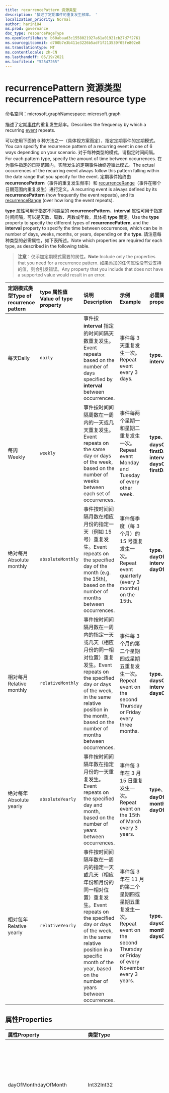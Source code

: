 ```yaml
---
title: recurrencePattern 资源类型
description: '描述了定期事件的重复发生频率。 '
localization_priority: Normal
author: harini84
ms.prod: governance
doc_type: resourcePageType
ms.openlocfilehash: b60abaad3c1558021927a61a01921cb27d7f2761
ms.sourcegitcommit: d700b7e3b411e3226b5adf1f213539f05fe802e8
ms.translationtype: MT
ms.contentlocale: zh-CN
ms.lasthandoff: 05/19/2021
ms.locfileid: "52547265"
---
```

# <a name="recurrencepattern-resource-type"></a><span data-ttu-id="bcd0a-103">recurrencePattern 资源类型</span><span class="sxs-lookup"><span data-stu-id="bcd0a-103">recurrencePattern resource type</span></span>

<span data-ttu-id="bcd0a-104">命名空间：microsoft.graph</span><span class="sxs-lookup"><span data-stu-id="bcd0a-104">Namespace: microsoft.graph</span></span>

<span data-ttu-id="bcd0a-105">描述了定期[事件](event.md)的重复发生频率。</span><span class="sxs-lookup"><span data-stu-id="bcd0a-105">Describes the frequency by which a recurring [event](event.md) repeats.</span></span>

<span data-ttu-id="bcd0a-106">可以使用下面的 6 种方法之一（具体视方案而定），指定定期事件的定期模式。</span><span class="sxs-lookup"><span data-stu-id="bcd0a-106">You can specify the recurrence pattern of a recurring event in one of 6 ways depending on your scenario.</span></span> <span data-ttu-id="bcd0a-107">对于每种类型的模式，请指定时间间隔。</span><span class="sxs-lookup"><span data-stu-id="bcd0a-107">For each pattern type, specify the amount of time between occurrences.</span></span> <span data-ttu-id="bcd0a-108">在为事件指定的日期范围内，实际发生的定期事件始终遵循此模式。</span><span class="sxs-lookup"><span data-stu-id="bcd0a-108">The actual occurrences of the recurring event always follow this pattern falling within the date range that you specify for the event.</span></span> <span data-ttu-id="bcd0a-109">定期事件始终由 **recurrencePattern**（事件的重复发生频率）和 [recurrenceRange](recurrencerange.md)（事件在哪个日期范围内重复发生）进行定义。</span><span class="sxs-lookup"><span data-stu-id="bcd0a-109">A recurring event is always defined by its **recurrencePattern** (how frequently the event repeats), and its [recurrenceRange](recurrencerange.md) (over how long the event repeats).</span></span>

<span data-ttu-id="bcd0a-110">**type** 属性可用于指定不同类型的 **recurrencePattern**，**interval** 属性可用于指定时间间隔，可以是天数、周数、月数或年数，具体视 **type** 而定。</span><span class="sxs-lookup"><span data-stu-id="bcd0a-110">Use the **type** property to specify the different types of **recurrencePattern**, and the **interval** property to specify the time between occurrences, which can be in number of days, weeks, months, or years, depending on the **type**.</span></span> <span data-ttu-id="bcd0a-111">请注意每种类型的必需属性，如下表所述。</span><span class="sxs-lookup"><span data-stu-id="bcd0a-111">Note which properties are required for each type, as described in the following table.</span></span>

> <span data-ttu-id="bcd0a-112">**注意**：仅添加定期模式需要的属性。</span><span class="sxs-lookup"><span data-stu-id="bcd0a-112">**Note** Include only the properties that you need for a recurrence pattern.</span></span> <span data-ttu-id="bcd0a-113">如果添加的任何属性没有受支持的值，则会引发错误。</span><span class="sxs-lookup"><span data-stu-id="bcd0a-113">Any property that you include that does not have a supported value would result in an error.</span></span>

| <span data-ttu-id="bcd0a-114">定期模式类型</span><span class="sxs-lookup"><span data-stu-id="bcd0a-114">Type of recurrence pattern</span></span> | <span data-ttu-id="bcd0a-115">type 属性值</span><span class="sxs-lookup"><span data-stu-id="bcd0a-115">Value of type property</span></span> | <span data-ttu-id="bcd0a-116">说明</span><span class="sxs-lookup"><span data-stu-id="bcd0a-116">Description</span></span> | <span data-ttu-id="bcd0a-117">示例</span><span class="sxs-lookup"><span data-stu-id="bcd0a-117">Example</span></span> | <span data-ttu-id="bcd0a-118">必需属性</span><span class="sxs-lookup"><span data-stu-id="bcd0a-118">Required properties</span></span> |
|:---------------|:--------|:--------|:--------|:----------|
| <span data-ttu-id="bcd0a-119">每天</span><span class="sxs-lookup"><span data-stu-id="bcd0a-119">Daily</span></span> | `daily` | <span data-ttu-id="bcd0a-120">事件按 **interval** 指定的时间间隔天数重复发生。</span><span class="sxs-lookup"><span data-stu-id="bcd0a-120">Event repeats based on the number of days specified by **interval** between occurrences.</span></span> | <span data-ttu-id="bcd0a-121">事件每 3 天重复发生一次。</span><span class="sxs-lookup"><span data-stu-id="bcd0a-121">Repeat event every 3 days.</span></span> | <span data-ttu-id="bcd0a-122">**type**、**interval**</span><span class="sxs-lookup"><span data-stu-id="bcd0a-122">**type**, **interval**</span></span> |
| <span data-ttu-id="bcd0a-123">每周</span><span class="sxs-lookup"><span data-stu-id="bcd0a-123">Weekly</span></span> | `weekly` | <span data-ttu-id="bcd0a-124">事件按时间间隔周数在一周内的一天或几天重复发生。</span><span class="sxs-lookup"><span data-stu-id="bcd0a-124">Event repeats on the same day or days of the week, based on the number of weeks between each set of occurrences.</span></span> | <span data-ttu-id="bcd0a-125">事件每两个星期一和星期二重复发生一次。</span><span class="sxs-lookup"><span data-stu-id="bcd0a-125">Repeat event Monday and Tuesday of every other week.</span></span> | <span data-ttu-id="bcd0a-126">**type**、**interval**、**daysOfWeek**、**firstDayOfWeek**</span><span class="sxs-lookup"><span data-stu-id="bcd0a-126">**type**, **interval**, **daysOfWeek**, **firstDayOfWeek**</span></span> |
| <span data-ttu-id="bcd0a-127">绝对每月</span><span class="sxs-lookup"><span data-stu-id="bcd0a-127">Absolute monthly</span></span> | `absoluteMonthly` | <span data-ttu-id="bcd0a-128">事件按时间间隔月数在相应月份的指定一天（例如 15 号）重复发生。</span><span class="sxs-lookup"><span data-stu-id="bcd0a-128">Event repeats on the specified day of the month (e.g. the 15th), based on the number of months between occurrences.</span></span> | <span data-ttu-id="bcd0a-129">事件每季度（每 3 个月）的 15 号重复发生一次。</span><span class="sxs-lookup"><span data-stu-id="bcd0a-129">Repeat event quarterly (every 3 months) on the 15th.</span></span> | <span data-ttu-id="bcd0a-130">**type**、**interval**、**dayOfMonth**</span><span class="sxs-lookup"><span data-stu-id="bcd0a-130">**type**, **interval**, **dayOfMonth**</span></span> |
| <span data-ttu-id="bcd0a-131">相对每月</span><span class="sxs-lookup"><span data-stu-id="bcd0a-131">Relative monthly</span></span> | `relativeMonthly` | <span data-ttu-id="bcd0a-132">事件按时间间隔月数在一周内的指定一天或几天（相应月份的同一相对位置）重复发生。</span><span class="sxs-lookup"><span data-stu-id="bcd0a-132">Event repeats on the specified day or days of the week, in the same relative position in the month, based on the number of months between occurrences.</span></span> | <span data-ttu-id="bcd0a-133">事件每 3 个月的第二个星期四或星期五重复发生一次。</span><span class="sxs-lookup"><span data-stu-id="bcd0a-133">Repeat event on the second Thursday or Friday every three months.</span></span> | <span data-ttu-id="bcd0a-134">**type**、**interval**、**daysOfWeek**</span><span class="sxs-lookup"><span data-stu-id="bcd0a-134">**type**, **interval**, **daysOfWeek**</span></span> |
| <span data-ttu-id="bcd0a-135">绝对每年</span><span class="sxs-lookup"><span data-stu-id="bcd0a-135">Absolute yearly</span></span> | `absoluteYearly` | <span data-ttu-id="bcd0a-136">事件按时间间隔年数在指定月份的一天重复发生。</span><span class="sxs-lookup"><span data-stu-id="bcd0a-136">Event repeats on the specified day and month, based on the number of years between occurrences.</span></span> | <span data-ttu-id="bcd0a-137">事件每 3 年在 3 月 15 日重复发生一次。</span><span class="sxs-lookup"><span data-stu-id="bcd0a-137">Repeat event on the 15th of March every 3 years.</span></span> | <span data-ttu-id="bcd0a-138">**type**、**interval**、**dayOfMonth**、**month**</span><span class="sxs-lookup"><span data-stu-id="bcd0a-138">**type**, **interval**, **dayOfMonth**, **month**</span></span> |
| <span data-ttu-id="bcd0a-139">相对每年</span><span class="sxs-lookup"><span data-stu-id="bcd0a-139">Relative yearly</span></span> | `relativeYearly` | <span data-ttu-id="bcd0a-140">事件按时间间隔年数在一周内的指定一天或几天（相应年份和月份的同一相对位置）重复发生。</span><span class="sxs-lookup"><span data-stu-id="bcd0a-140">Event repeats on the specified day or days of the week, in the same relative position in a specific month of the year, based on the number of years between occurrences.</span></span> | <span data-ttu-id="bcd0a-141">事件每 3 年在 11 月的第二个星期四或星期五重复发生一次。</span><span class="sxs-lookup"><span data-stu-id="bcd0a-141">Repeat event on the second Thursday or Friday of every November every 3 years.</span></span> | <span data-ttu-id="bcd0a-142">**type**、**interval**、**daysOfWeek**、**month**</span><span class="sxs-lookup"><span data-stu-id="bcd0a-142">**type**, **interval**, **daysOfWeek**, **month**</span></span> |


## <a name="properties"></a><span data-ttu-id="bcd0a-143">属性</span><span class="sxs-lookup"><span data-stu-id="bcd0a-143">Properties</span></span>
| <span data-ttu-id="bcd0a-144">属性</span><span class="sxs-lookup"><span data-stu-id="bcd0a-144">Property</span></span>     | <span data-ttu-id="bcd0a-145">类型</span><span class="sxs-lookup"><span data-stu-id="bcd0a-145">Type</span></span>   |<span data-ttu-id="bcd0a-146">描述</span><span class="sxs-lookup"><span data-stu-id="bcd0a-146">Description</span></span>|
|:---------------|:--------|:----------|
|<span data-ttu-id="bcd0a-147">dayOfMonth</span><span class="sxs-lookup"><span data-stu-id="bcd0a-147">dayOfMonth</span></span>|<span data-ttu-id="bcd0a-148">Int32</span><span class="sxs-lookup"><span data-stu-id="bcd0a-148">Int32</span></span>|<span data-ttu-id="bcd0a-149">事件在相应月份的多少号发生。</span><span class="sxs-lookup"><span data-stu-id="bcd0a-149">The day of the month on which the event occurs.</span></span> <span data-ttu-id="bcd0a-150">如果 **type** 为 `absoluteMonthly` 或 `absoluteYearly`，此为必需属性。</span><span class="sxs-lookup"><span data-stu-id="bcd0a-150">Required if **type** is `absoluteMonthly` or `absoluteYearly`.</span></span> |
|<span data-ttu-id="bcd0a-151">daysOfWeek</span><span class="sxs-lookup"><span data-stu-id="bcd0a-151">daysOfWeek</span></span>|<span data-ttu-id="bcd0a-152">dayOfWeek 集合</span><span class="sxs-lookup"><span data-stu-id="bcd0a-152">dayOfWeek collection</span></span>|<span data-ttu-id="bcd0a-153">事件在星期几（一系列值）发生。</span><span class="sxs-lookup"><span data-stu-id="bcd0a-153">A collection of the days of the week on which the event occurs.</span></span> <span data-ttu-id="bcd0a-154">可取值包括：`sunday`、`monday`、`tuesday`、`wednesday`、`thursday`、`friday`、`saturday`。</span><span class="sxs-lookup"><span data-stu-id="bcd0a-154">The possible values are: `sunday`, `monday`, `tuesday`, `wednesday`, `thursday`, `friday`, `saturday`.</span></span> <br><span data-ttu-id="bcd0a-155">如果 **type** 为 `relativeMonthly` 或 `relativeYearly`，且 **daysOfWeek** 指定超过一天，事件遵循相应模式的第一天规则。</span><span class="sxs-lookup"><span data-stu-id="bcd0a-155">If **type** is `relativeMonthly` or `relativeYearly`, and **daysOfWeek** specifies more than one day, the event falls on the first day that satisfies the pattern.</span></span> <br> <span data-ttu-id="bcd0a-156">如果 **type** 为 `weekly`、`relativeMonthly` 或 `relativeYearly`，此为必需属性。</span><span class="sxs-lookup"><span data-stu-id="bcd0a-156">Required if **type** is `weekly`, `relativeMonthly`, or `relativeYearly`.</span></span>|
|<span data-ttu-id="bcd0a-157">firstDayOfWeek</span><span class="sxs-lookup"><span data-stu-id="bcd0a-157">firstDayOfWeek</span></span>|<span data-ttu-id="bcd0a-158">dayOfWeek</span><span class="sxs-lookup"><span data-stu-id="bcd0a-158">dayOfWeek</span></span>|<span data-ttu-id="bcd0a-159">周的第一天。</span><span class="sxs-lookup"><span data-stu-id="bcd0a-159">The first day of the week.</span></span> <span data-ttu-id="bcd0a-160">可取值包括：`sunday`、`monday`、`tuesday`、`wednesday`、`thursday`、`friday`、`saturday`。</span><span class="sxs-lookup"><span data-stu-id="bcd0a-160">The possible values are: `sunday`, `monday`, `tuesday`, `wednesday`, `thursday`, `friday`, `saturday`.</span></span> <span data-ttu-id="bcd0a-161">默认值为 `sunday`。</span><span class="sxs-lookup"><span data-stu-id="bcd0a-161">Default is `sunday`.</span></span> <span data-ttu-id="bcd0a-162">如果 **type** 为 `weekly`，此为必需属性。</span><span class="sxs-lookup"><span data-stu-id="bcd0a-162">Required if **type** is `weekly`.</span></span> |
|<span data-ttu-id="bcd0a-163">index</span><span class="sxs-lookup"><span data-stu-id="bcd0a-163">index</span></span>|<span data-ttu-id="bcd0a-164">weekIndex</span><span class="sxs-lookup"><span data-stu-id="bcd0a-164">weekIndex</span></span>|<span data-ttu-id="bcd0a-165">指定在 **daysOfWeek** 中指定的允许天数的实例发生，从当月的第一个实例开始计数。</span><span class="sxs-lookup"><span data-stu-id="bcd0a-165">Specifies on which instance of the allowed days specified in **daysOfWeek** the event occurs, counted from the first instance in the month.</span></span> <span data-ttu-id="bcd0a-166">可能的值包括 `first`、`second`、`third`、`fourth`、`last`。</span><span class="sxs-lookup"><span data-stu-id="bcd0a-166">The possible values are: `first`, `second`, `third`, `fourth`, `last`.</span></span> <span data-ttu-id="bcd0a-167">默认值为 `first`。</span><span class="sxs-lookup"><span data-stu-id="bcd0a-167">Default is `first`.</span></span> <span data-ttu-id="bcd0a-168">如果 **type** 为 `relativeMonthly` 或 `relativeYearly`，请使用此可选属性。</span><span class="sxs-lookup"><span data-stu-id="bcd0a-168">Optional and used if **type** is `relativeMonthly` or `relativeYearly`.</span></span> |
|<span data-ttu-id="bcd0a-169">interval</span><span class="sxs-lookup"><span data-stu-id="bcd0a-169">interval</span></span>|<span data-ttu-id="bcd0a-170">Int32</span><span class="sxs-lookup"><span data-stu-id="bcd0a-170">Int32</span></span>|<span data-ttu-id="bcd0a-171">间隔的单元数，可以是天数、周数、月数或年数，具体视 **type** 而定。</span><span class="sxs-lookup"><span data-stu-id="bcd0a-171">The number of units between occurrences, where units can be in days, weeks, months, or years, depending on the **type**.</span></span> <span data-ttu-id="bcd0a-172">此为必需属性。</span><span class="sxs-lookup"><span data-stu-id="bcd0a-172">Required.</span></span> |
|<span data-ttu-id="bcd0a-173">month</span><span class="sxs-lookup"><span data-stu-id="bcd0a-173">month</span></span>|<span data-ttu-id="bcd0a-174">Int32</span><span class="sxs-lookup"><span data-stu-id="bcd0a-174">Int32</span></span>|<span data-ttu-id="bcd0a-175">事件发生的月份。</span><span class="sxs-lookup"><span data-stu-id="bcd0a-175">The month in which the event occurs.</span></span>  <span data-ttu-id="bcd0a-176">这是一个介于 1 到 12 之间的数字。</span><span class="sxs-lookup"><span data-stu-id="bcd0a-176">This is a number from 1 to 12.</span></span>|
|<span data-ttu-id="bcd0a-177">type</span><span class="sxs-lookup"><span data-stu-id="bcd0a-177">type</span></span>|<span data-ttu-id="bcd0a-178">recurrencePatternType</span><span class="sxs-lookup"><span data-stu-id="bcd0a-178">recurrencePatternType</span></span>|<span data-ttu-id="bcd0a-179">定期模式类型：`daily`、`weekly`、`absoluteMonthly`、`relativeMonthly`、`absoluteYearly` 或 `relativeYearly`。</span><span class="sxs-lookup"><span data-stu-id="bcd0a-179">The recurrence pattern type: `daily`, `weekly`, `absoluteMonthly`, `relativeMonthly`, `absoluteYearly`, `relativeYearly`.</span></span> <span data-ttu-id="bcd0a-180">此为必需属性。</span><span class="sxs-lookup"><span data-stu-id="bcd0a-180">Required.</span></span>|

## <a name="json-representation"></a><span data-ttu-id="bcd0a-181">JSON 表示形式</span><span class="sxs-lookup"><span data-stu-id="bcd0a-181">JSON representation</span></span>

<span data-ttu-id="bcd0a-182">下面是资源的 JSON 表示形式。</span><span class="sxs-lookup"><span data-stu-id="bcd0a-182">Here is a JSON representation of the resource</span></span>

<!-- {
  "blockType": "resource",
  "optionalProperties": [

  ],
  "@odata.type": "microsoft.graph.recurrencePattern"
}-->

```json
{
  "dayOfMonth": 1024,
  "daysOfWeek": ["String"],
  "firstDayOfWeek": "String",
  "index": "String",
  "interval": 1024,
  "month": 1024,
  "type": "String"
}

```

<!-- uuid: 8fcb5dbc-d5aa-4681-8e31-b001d5168d79
2015-10-25 14:57:30 UTC -->
<!-- {
  "type": "#page.annotation",
  "description": "recurrencePattern resource",
  "keywords": "",
  "section": "documentation",
  "suppressions": [
    "Warning: /api-reference/v1.0/resources/recurrencepattern.md/microsoft.graph.recurrencePattern/daysOfWeek:
      Inconsistent types between parameter (String) and table (Object)"
  ],
  "tocPath": ""
}-->

